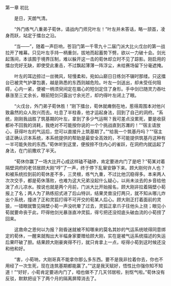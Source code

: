 第一章 初比

　　是日，天朗气清。

　　“外门练气八重弟子荀休，请战内门师兄叶左！”叶左并未答话，略一颔首，凌身而跃，站定于擂台之沿。

　　“当——”，随着一声巨响，苍羽门第一千零九十二届门派大比火戊台的第一战拉开了帷幕。只见叶左手持一柄重剑，拔地而起蓄势下劈，欲以一力破十会。剑光起落间，本该囿于境界压制，难以躲开这一击的荀休却立时不见了踪影。刚启用的擂台完好无缺，即使受此重击，不过飘起薄薄一阵浮尘，未给赛场留下分毫遮掩。

　　叶左的耳边掠过一丝微风，轻慢柔和，宛如山巅日日练剑不辍时那缕。只这擂台已被灵气护罩包裹，越是熟悉的东西则越危险。叶左一剑送出，却未受任何阻碍，心内一紧，便被一柄须臾间定在眉心的短剑定住了身形。手中剑已随灵力吞吐暴涨至三丈余长，眼前短剑只露出寸余光芒，却灼得叶左闭上了眼。

　　“火戊台，外门弟子荀休胜！”刚下擂台，荀休就瘫倒在地，惹得周围本对他兴致盎然的众人败兴而去。吐息了半柱香，他才运起身法，回到了自己的洞府。“系统，刚刚我战胜了筑基期的叶左，拿到了多少气运啊？我可差点没累死，要是收获都补不回我的消耗，我绝对不可能按你说的一个个挑战直到苏濉的！”“宿主请放心，获得叶左的气运后，您可以直接升上筑基期了。”“给我一个筑基丹吗？”“宿主请正确认识本系统，本系统提供的帮助是最安全高效的，不可能提供筑基丹这种有一半可能失败的东西。”荀休听到这里，便按捺不住内心的雀跃，在洞府内就运起了身法，在门前撒欢了半天。

　　“荀休你赢了一场大比开心成这样磕不磕碜，肯定要进内门了是吧？”荀某对着隔壁洞府的老邻居顾大刚“哼”了一声，终于停下乱窜安静下来。顾大刚何许人也？和被系统捡到前的荀休差不多，三灵根，练气九重，不过比他沉稳得多。本来两人次次交手，都是荀休落败，也难为这大兄弟没起什么疑心，以尚未淡去的乡音给他泼了点儿凉水。按说也就是两个月前，门派大比开始报名，顾大刚非拉着隔壁小荀报上了名；两人为了熟练招式进了后山特训，结果灵兽没打两只，就不知从哪儿炸出个系统，撞进了正和灵狐打得不可开交的荀某人后心。顾大刚正打着面前的灵狼，一错眼就瞥见隔壁小荀一声没吭晕了过去，灵狐正拿爪子往他头上挠；眼见小荀就要命丧于此，吓得他剑光暴涨直冲灵狐，得亏把还没彻底头破血流的小荀捞了回来。

　　这救命之恩何以为报？刚昏迷就被不知哪来的莫名其妙的气运系统唬得同意绑定的荀休，一醒来就掏出大半幅身家要赠给顾大刚，实在是被气运系统描述的失运后果吓破了胆。结果顾大刚豪爽得不行，就只肯拿上一点，呕得小荀到这时候还没和他和好。

　　“害，小荀呐，大刚哥真不能拿你那么多东西。要不是我非拉着你去，你也不用经了一次生死，现在连筑基期都能赢了。”“这是我天赋好，悟性比你强你知不知道！”“好好，小荀肯定要进内门了，咱也做不了几天邻居啦，别怄气啦。”荀休没有反驳，默默把设下了两个月的隔离屏障消去了。

　　　

